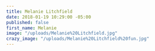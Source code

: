 ```yaml
---
title: Melanie Litchfield
date: 2018-01-19 10:29:00 -05:00
published: false
first_name: Melanie
image: "/uploads/Melanie%20Litchfield.jpg"
crazy_image: "/uploads/Melanie%20Litchfield%20fun.jpg"
---
```


